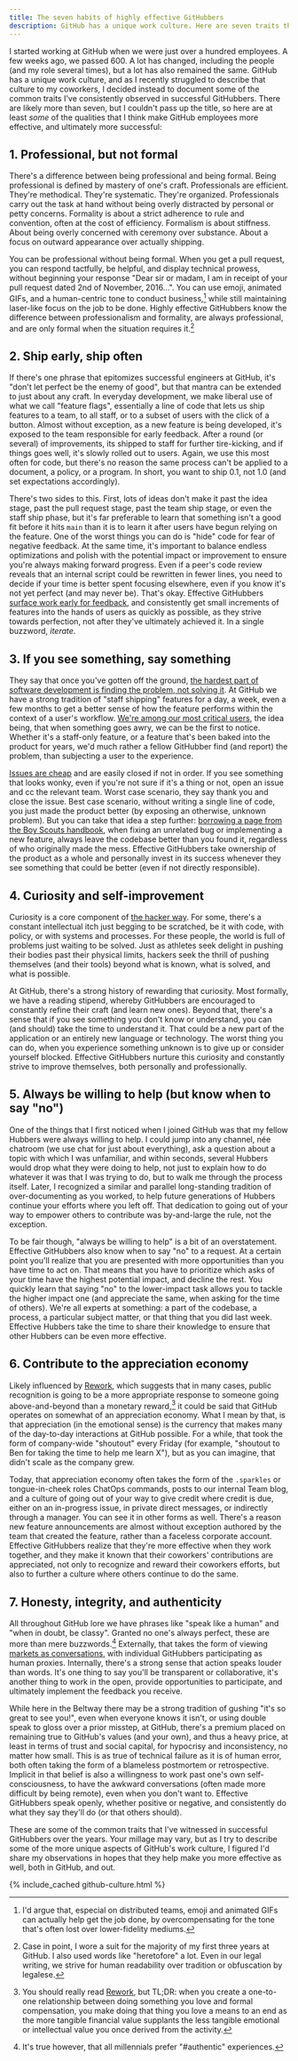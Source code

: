 ```yaml
---
title: The seven habits of highly effective GitHubbers
description: GitHub has a unique work culture. Here are seven traits that I've observed in successful GitHubbers over the years that I think make GitHubbers more effective. Specifically, [professional, but not formal](#1-professional-but-not-formal); [ship early, ship often](#2-ship-early-ship-often); [if you see something, say something](#3-if-you-see-something-say-something); [curiosity and self-improvement](#4-curiosity-and-self-improvement); [always be willing to help](#5-always-be-willing-to-help-but-know-when-to-say-no); [contribute to the appreciation economy](#6-contribute-to-the-appreciation-economy); and [honesty, integrity, and authenticity](#7-honesty-integrity-and-authenticity).
---
```


I started working at GitHub when we were just over a hundred employees. A few weeks ago, we passed 600. A lot has changed, including the people (and my role several times), but a lot has also remained the same. GitHub has a unique work culture, and as I recently struggled to describe that culture to my coworkers, I decided instead to document some of the common traits I've consistently observed in successful GitHubbers. There are likely more than seven, but I couldn't pass up the title, so here are at least *some* of the qualities that I think make GitHub employees more effective, and ultimately more successful:

## 1. Professional, but not formal

There's a difference between being professional and being formal. Being professional is defined by mastery of one's craft. Professionals are efficient. They're methodical. They're systematic. They're organized. Professionals carry out the task at hand without being overly distracted by personal or petty concerns. Formality is about a strict adherence to rule and convention, often at the cost of efficiency. Formalism is about stiffness. About being overly concerned with ceremony over substance. About a focus on outward appearance over actually shipping.

You can be professional without being formal. When you get a pull request, you can respond tactfully, be helpful, and display technical prowess, without beginning your response "Dear sir or madam, I am in receipt of your pull request dated 2nd of November, 2016…". You can use emoji, animated GIFs, and a human-centric tone to conduct business,[^1] while still maintaining laser-like focus on the job to be done. Highly effective GitHubbers know the difference between professionalism and formality, are always professional, and are only formal when the situation requires it.[^2]

## 2. Ship early, ship often

If there's one phrase that epitomizes successful engineers at GitHub, it's "don't let perfect be the enemy of good", but that mantra can be extended to just about any craft. In everyday development, we make liberal use of what we call "feature flags", essentially a line of code that lets us ship features to a team, to all staff, or to a subset of users with the click of a button. Almost without exception, as a new feature is being developed, it's exposed to the team responsible for early feedback. After a round (or several) of improvements, its shipped to staff for further tire-kicking, and if things goes well, it's slowly rolled out to users. Again, we use this most often for code, but there's no reason the same process can't be applied to a document, a policy, or a program. In short, you want to ship 0.1, not 1.0 (and set expectations accordingly).

There's two sides to this. First, lots of ideas don't make it past the idea stage, past the pull request stage, past the team ship stage, or even the staff ship phase, but it's far preferable to learn that something isn't a good fit before it hits `main` than it is to learn it after users have begun relying on the feature. One of the worst things you can do is "hide" code for fear of negative feedback. At the same time, it's important to balance endless optimizations and polish with the potential impact or improvement to ensure you're always making forward progress. Even if a peer's code review reveals that an internal script could be rewritten in fewer lines, you need to decide if your time is better spent focusing elsewhere, even if you know it's not yet perfect (and may never be). That's okay. Effective GitHubbers [surface work early for feedback](https://ben.balter.com/2014/11/06/rules-of-communicating-at-github/#surface-work-early-for-feedback), and consistently get small increments of features into the hands of users as quickly as possible, as they strive towards perfection, not after they've ultimately achieved it. In a single buzzword, *iterate*.

## 3. If you see something, say something

They say that once you've gotten off the ground, [the hardest part of software development is finding the problem, not solving it](https://en.wikipedia.org/wiki/Linus%27s_Law). At GitHub we have a strong tradition of "staff shipping" features for a day, a week, even a few months to get a better sense of how the feature performs within the context of a user's workflow. [We're among our most critical users](https://ben.balter.com/2016/08/22/ten-ways-to-make-a-product-great/#drink-your-own-champagne), the idea being, that when something goes awry, we can be the first to notice. Whether it's a staff-only feature, or a feature that's been baked into the product for years, we'd much rather a fellow GitHubber find (and report) the problem, than subjecting a user to the experience.

[Issues are cheap](https://ben.balter.com/2014/11/06/rules-of-communicating-at-github/#nobody-gets-fired-for-delbuying-ibmdel-opening-an-issue) and are easily closed if not in order. If you see something that looks wonky, even if you're not sure if it's a thing or not, open an issue and cc the relevant team. Worst case scenario, they say thank you and close the issue. Best case scenario, without writing a single line of code, you just made the product better (by exposing an otherwise, unknown problem). But you can take that idea a step further: [borrowing a page from the Boy Scouts handbook](http://programmer.97things.oreilly.com/wiki/index.php/The_Boy_Scout_Rule), when fixing an unrelated bug or implementing a new feature, always leave the codebase better than you found it, regardless of who originally made the mess. Effective GitHubbers take ownership of the product as a whole and personally invest in its success whenever they see something that could be better (even if not directly responsible).

## 4. Curiosity and self-improvement

Curiosity is a core component of [the hacker way](https://ben.balter.com/2013/02/04/what-is-a-hacker/#the-hacker-way). For some, there's a constant intellectual itch just begging to be scratched, be it with code, with policy, or with systems and processes. For these people, the world is full of problems just waiting to be solved. Just as athletes seek delight in pushing their bodies past their physical limits, hackers seek the thrill of pushing themselves (and their tools) beyond what is known, what is solved, and what is possible.

At GitHub, there's a strong history of rewarding that curiosity. Most formally, we have a reading stipend, whereby GitHubbers are encouraged to constantly refine their craft (and learn new ones). Beyond that, there's a sense that if you see something you don't know or understand, you can (and should) take the time to understand it. That could be a new part of the application or an entirely new language or technology. The worst thing you can do, when you experience something unknown is to give up or consider yourself blocked. Effective GitHubbers nurture this curiosity and constantly strive to improve themselves, both personally and professionally.

## 5. Always be willing to help (but know when to say "no")

One of the things that I first noticed when I joined GitHub was that my fellow Hubbers were always willing to help. I could jump into any channel, née chatroom (we use chat for just about everything), ask a question about a topic with which I was unfamiliar, and within seconds, several Hubbers would drop what they were doing to help, not just to explain how to do whatever it was that I was trying to do, but to walk me through the process itself. Later, I recognized a similar and parallel long-standing tradition of over-documenting as you worked, to help future generations of Hubbers continue your efforts where you left off. That dedication to going out of your way to empower others to contribute was by-and-large the rule, not the exception.

To be fair though, "always be willing to help" is a bit of an overstatement. Effective GitHubbers also know when to say "no" to a request. At a certain point you'll realize that you are presented with more opportunities than you have time to act on. That means that you have to prioritize which asks of your time have the highest potential impact, and decline the rest. You quickly learn that saying "no" to the lower-impact task allows you to tackle the higher impact one (and appreciate the same, when asking for the time of others). We're all experts at something: a part of the codebase, a process, a particular subject matter, or that thing that you did last week. Effective Hubbers take the time to share their knowledge to ensure that other Hubbers can be even more effective.

## 6. Contribute to the appreciation economy

Likely influenced by [Rework](https://www.amazon.com/dp/B002MUAJ2A/?tag=benbalter07-20), which suggests that in many cases, public recognition is going to be a more appropriate response to someone going above-and-beyond than a monetary reward,[^3] it could be said that GitHub operates on somewhat of an appreciation economy. What I mean by that, is that appreciation (in the emotional sense) is the currency that makes many of the day-to-day interactions at GitHub possible. For a while, that took the form of company-wide "shoutout" every Friday (for example, "shoutout to Ben for taking the time to help me learn X"), but as you can imagine, that didn't scale as the company grew.

Today, that appreciation economy often takes the form of the `.sparkles` or tongue-in-cheek roles ChatOps commands, posts to our internal Team blog, and a culture of going out of your way to give credit where credit is due, either on an in-progress issue, in private direct messages, or indirectly through a manager. You can see it in other forms as well. There's a reason new feature announcements are almost without exception authored by the team that created the feature, rather than a faceless corporate account. Effective GitHubbers realize that they're more effective when they work together, and they make it known that their coworkers' contributions are appreciated, not only to recognize and reward their coworkers efforts, but also to further a culture where others continue to do the same.

## 7. Honesty, integrity, and authenticity

All throughout GitHub lore we have phrases like "speak like a human" and "when in doubt, be classy". Granted no one's always perfect, these are more than mere buzzwords.[^4] Externally, that takes the form of viewing [markets as conversations](http://www.cluetrain.com/book/markets.html), with individual GitHubbers participating as human proxies. Internally, there's a strong sense that action speaks louder than words. It's one thing to say you'll be transparent or collaborative, it's another thing to work in the open, provide opportunities to participate, and ultimately implement the feedback you receive.

While here in the Beltway there may be a strong tradition of gushing "it's so great to see you!", even when everyone knows it isn't, or using double speak to gloss over a prior misstep, at GitHub, there's a premium placed on remaining true to GitHub's values (and your own), and thus a heavy price, at least in terms of trust and social capital, for hypocrisy and inconsistency, no matter how small. This is as true of technical failure as it is of human error, both often taking the form of a blameless postmortem or retrospective. Implicit in that belief is also a willingness to work past one's own self-consciousness, to have the awkward conversations (often made more difficult by being remote), even when you don't want to. Effective GitHubbers speak openly, whether positive or negative, and consistently do what they say they'll do (or that others should).

These are some of the common traits that I've witnessed in successful GitHubbers over the years. Your millage may vary, but as I try to describe some of the more unique aspects of GitHub's work culture, I figured I'd share my observations in hopes that they help make you more effective as well, both in GitHub, and out.

{% include\_cached github-culture.html %}

[^2]: Case in point, I wore a suit for the majority of my first three years at GitHub. I also used words like "heretofore" a lot. Even in our legal writing, we strive for human readability over tradition or obfuscation by legalese.

[^3]: You should really read [Rework](https://www.amazon.com/dp/B002MUAJ2A/?tag=benbalter07-20), but TL;DR: when you create a one-to-one relationship between doing something you love and formal compensation, you make doing that thing you love a means to an end as the more tangible financial value supplants the less tangible emotional or intellectual value you once derived from the activity.

[^1]: I'd argue that, especial on distributed teams, emoji and animated GIFs can actually help get the job done, by overcompensating for the tone that's often lost over lower-fidelity mediums.

[^4]: It's true however, that all millennials prefer "#authentic" experiences.
